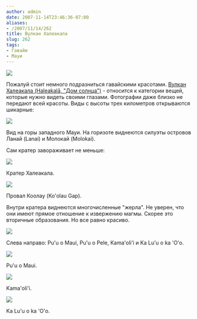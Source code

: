 ```yaml
---
author: admin
date: 2007-11-14T23:46:36-07:00
aliases:
- /2007/11/14/262
title: Вулкан Халеакала
slug: 262
tags:
- Гавайи
- Мауи
---
```


![](/2007/11/haleakala.png)

Пожалуй стоит немного подразниться гавайскими красотами. [Вулкан Халеакала (Haleakalā, "Дом солнца")](http://en.wikipedia.org/wiki/Haleakala) - относится к категории вещей, которые нужно видеть своими глазами. Фотографии даже близко не передают всей красоты. Виды с высоты трех километров открываются шикарные:

[![](/2007/11/haleakala_02.thumbnail.jpg)](/2007/11/haleakala_02.jpg)

Вид на горы западного Мауи. На горизоте виднеются силуэты островов Ланай (Lanai) и Молокай (Molokai).

<!--more-->

Сам кратер завораживает не меньше:

[![](/2007/11/haleakala_04.thumbnail.jpg)](/2007/11/haleakala_04.jpg)

Кратер Халеакала.

[![](/2007/11/haleakala_03.thumbnail.jpg)](/2007/11/haleakala_03.jpg)

Провал Коолау (Ko'olau Gap).

Внутри кратера виднеются многочисленные "жерла". Не уверен, что они имеют прямое отношение к извержению магмы. Скорее это вторичные образования. Но все равно красиво. 

[![](/2007/11/haleakala_05.thumbnail.jpg)](/2007/11/haleakala_05.jpg)

Слева направо: Pu'u o Maui, Pu'u o Pele, Kama'oli'i и Ka Lu'u o ka 'O'o.

[![](/2007/11/haleakala_06.thumbnail.jpg)](/2007/11/haleakala_06.jpg)

Pu'u o Maui.

[![](/2007/11/haleakala_07.thumbnail.jpg)](/2007/11/haleakala_07.jpg)

Kama'oli'i.

[![](/2007/11/haleakala_08.thumbnail.jpg)](/2007/11/haleakala_08.jpg)

Ka Lu'u o ka 'O'o.
